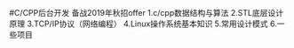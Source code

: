 #C/CPP后台开发
备战2019年秋招offer
1.c/cpp数据结构与算法
2.STL底层设计原理
3.TCP/IP协议（网络编程）
4.Linux操作系统基本知识
5.常用设计模式
6.一些项目
